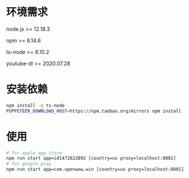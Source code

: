 # 环境需求

node.js >= 12.18.3

npm >= 6.14.6

ts-node >= 8.10.2

youtube-dl >= 2020.07.28

# 安装依赖

```sh
npm install -g ts-node
PUPPETEER_DOWNLOAD_HOST=https://npm.taobao.org/mirrors npm install
```

# 使用

```sh
# for apple app store
npm run start app=id1472822892 [country=us proxy=localhost:8001]
# for google play
npm run start app=com.openwow.win [country=us proxy=localhost:8001]
```
